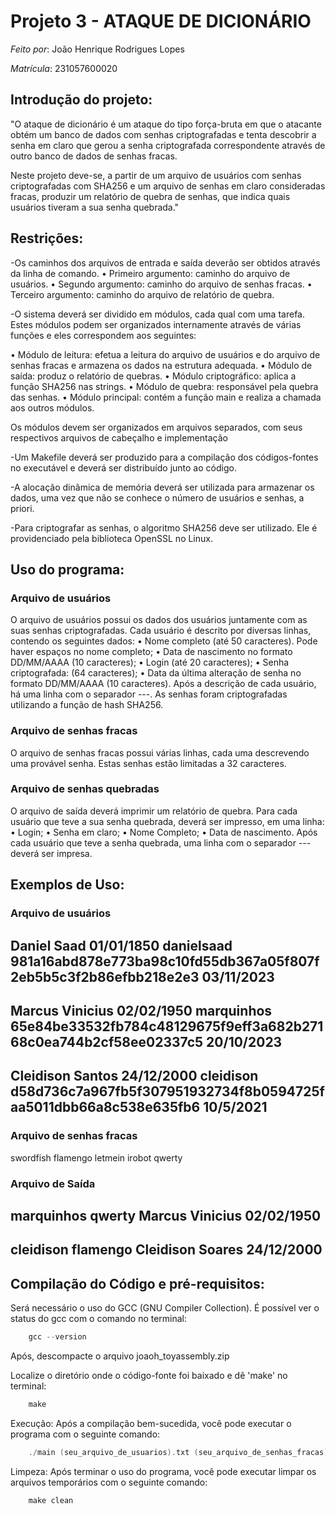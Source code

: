 # Projeto 3 - ATAQUE DE DICIONÁRIO

*Feito por*: João Henrique Rodrigues Lopes

*Matrícula*: 231057600020

## Introdução do projeto:

"O ataque de dicionário é um ataque do tipo força-bruta em que o atacante obtém um
banco de dados com senhas criptografadas e tenta descobrir a senha em claro que gerou
a senha criptografada correspondente através de outro banco de dados de senhas fracas.

Neste projeto deve-se, a partir de um arquivo de usuários com senhas criptografadas
com SHA256 e um arquivo de senhas em claro consideradas fracas, produzir um relatório
de quebra de senhas, que indica quais usuários tiveram a sua senha quebrada."

## Restrições:

-Os caminhos dos arquivos de entrada e saída deverão ser obtidos através da linha de
comando.
• Primeiro argumento: caminho do arquivo de usuários.
• Segundo argumento: caminho do arquivo de senhas fracas.
• Terceiro argumento: caminho do arquivo de relatório de quebra.

-O sistema deverá ser dividido em módulos, cada qual com uma tarefa. Estes módulos
podem ser organizados internamente através de várias funções e eles correspondem aos
seguintes:

• Módulo de leitura: efetua a leitura do arquivo de usuários e do arquivo de senhas fracas e armazena os dados na estrutura adequada.
• Módulo de saída: produz o relatório de quebras.
• Módulo criptográfico: aplica a função SHA256 nas strings.
• Módulo de quebra: responsável pela quebra das senhas.
• Módulo principal: contém a função main e realiza a chamada aos outros módulos.

Os módulos devem ser organizados em arquivos separados, com seus respectivos arquivos de cabeçalho e implementação

-Um Makefile deverá ser produzido para a compilação dos códigos-fontes no executável
e deverá ser distribuído junto ao código.

-A alocação dinâmica de memória deverá ser utilizada para armazenar os dados, uma
vez que não se conhece o número de usuários e senhas, a priori.

-Para criptografar as senhas, o algoritmo SHA256 deve ser utilizado. Ele é providenciado pela biblioteca OpenSSL no Linux.

## Uso do programa:

### Arquivo de usuários
O arquivo de usuários possui os dados dos usuários juntamente com as suas senhas
criptografadas. Cada usuário é descrito por diversas linhas, contendo os seguintes dados:
• Nome completo (até 50 caracteres). Pode haver espaços no nome completo;
• Data de nascimento no formato DD/MM/AAAA (10 caracteres);
• Login (até 20 caracteres);
• Senha criptografada: (64 caracteres);
• Data da última alteração de senha no formato DD/MM/AAAA (10 caracteres).
Após a descrição de cada usuário, há uma linha com o separador ---.
As senhas foram criptografadas utilizando a função de hash SHA256.

### Arquivo de senhas fracas
O arquivo de senhas fracas possui várias linhas, cada uma descrevendo uma provável
senha. Estas senhas estão limitadas a 32 caracteres.

### Arquivo de senhas quebradas
O arquivo de saída deverá imprimir um relatório de quebra. Para cada usuário que
teve a sua senha quebrada, deverá ser impresso, em uma linha:
• Login;
• Senha em claro;
• Nome Completo;
• Data de nascimento.
Após cada usuário que teve a senha quebrada, uma linha com o separador --- deverá
ser impresa.

## Exemplos de Uso:

### Arquivo de usuários
Daniel Saad
01/01/1850
danielsaad
981a16abd878e773ba98c10fd55db367a05f807f2eb5b5c3f2b86efbb218e2e3
03/11/2023
---
Marcus Vinicius
02/02/1950
marquinhos
65e84be33532fb784c48129675f9eff3a682b27168c0ea744b2cf58ee02337c5
20/10/2023
---
Cleidison Santos
24/12/2000
cleidison
d58d736c7a967fb5f307951932734f8b0594725faa5011dbb66a8c538e635fb6
10/5/2021
---

### Arquivo de senhas fracas
swordfish
flamengo
letmein
irobot
qwerty

### Arquivo de Saída
marquinhos
qwerty
Marcus Vinicius
02/02/1950
---
cleidison
flamengo
Cleidison Soares
24/12/2000
---

## Compilação do Código e pré-requisitos:

Será necessário o uso do GCC (GNU Compiler Collection). É possível ver o status do gcc com o comando no terminal:
```C
	gcc --version
```
Após, descompacte o arquivo joaoh_toyassembly.zip

Localize o diretório onde o código-fonte foi baixado e dê 'make' no terminal:
```C
	make
```

Execução:
Após a compilação bem-sucedida, você pode executar o programa com o seguinte comando:
```C
	./main (seu_arquivo_de_usuarios).txt (seu_arquivo_de_senhas_fracas).txt (seu_arquivo_de_saida).txt
```
Limpeza:
Após terminar o uso do programa, você pode executar limpar os arquivos temporários com o seguinte comando:
```C
	make clean
```